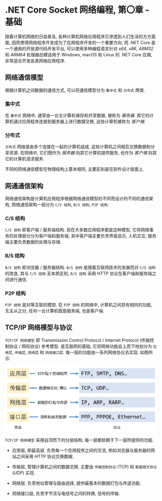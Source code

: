# .NET Core Socket 网络编程, 第〇章 - 基础

随着计算机网络的日益普及, 各种计算机网络应用程序已渗透到人们生活的方方面面, 因而使得网络程序开发成为了应用程序开发的一个重要方向. 而 .NET Core 是一个通用的开放源代码开发平台, 可以使用多种编程语言针对 *x64*, *x86*, *ARM32* 和 *ARM64* 处理器创建适用于 Windows, macOS 和 Linux 的 .NET Core 应用, 非常适合开发各类网络应用程序.

## 网络通信模型

根据计算机之间数据的通信方式, 可以将通信模型分为 `集中式` 和 `分布式` 两类.

### 集中式

在 `集中式` 网络中, 通常由一台主计算机保存和共享数据, 被称为 *服务器*. 其它的计算机通过应用程序连接到服务器上进行数据交换, 这些计算机被称为 *客户端*.

### 分布式

`分布式` 网络是由多个连接在一起的计算机组成, 这些计算机之间相互交换数据和分享资源. 在网络中, 它们既作为 *服务器* 向其它计算机提供服务, 也作为 *客户端* 向其它的计算机请求服务.

不同的网络通信模型在物理结构上基本相同, 主要区别是在软件设计层面上.

## 网通通信架构

网络通信架构是计算机应用程序根据网络通信模型的不同而设计的不同的通信架构, 网络通信架构一般分为 `C/S 结构`, `B/S 结构`, `P2P 结构`.

### C/S 结构

`C/S 结构` 即客户端 / 服务端结构. 现在大多数应用程序都是这种模型, 它将网络事务的处理部分分为客户端和服务端; 其中客户端主要负责界面显示, 人机交互; 服务端主要负责数据的处理与存储.


### B/S 结构

`B/S 结构` 即浏览器 / 服务器结构. `B/S 结构` 是随着互联网技术的发展而对 `C/S 结构` 的改良, 其与 `C/S 结构` 无本质区别, `B/S 结构` 采用 HTTP 协议在客户端和服务端之间进行通信.

### P2P 结构

`P2P 结构` 是对等互联的模型. 在 `P2P 结构` 的网络中, 计算机之间具有相同的功能, 无主从之分, 任何一台计算机既是服务端, 也是客户端.


## TCP/IP 网络模型与协议

`TCP/IP 网络模型` 即 Transmission Control Protocol / Internet Protocol (传输控制协议 / 网际协议) 参考模型. 是互联网的基础, 它将网络功能自上而下地划分为 `应用层`, `传输层`, `网络层` 和 `网络接口层`. 每一层的功能由一系列网络协议去实现. 如图所示:

![TCP/IP 网络模型与协议](./images/dotnet-core-socket-networking-programming/01-basics/tcp-ip-architecture.png)

`TCP/IP 网络模型` 采用自顶而下的分层结构, 每一层都依赖于下一层所提供的功能.

- 应用层, 即最高层. 负责每一个应用程序之间的交流, 例如浏览器与服务器的网站之间采用 HTTP 协议交换数据.

- 传输层, 管理计算机之间的数据交换, 主要由 `传输控制协议` (TCP) 和 `数据报文协议` (UDP) 实现.

- 网络层, 负责地址管理与路由选择, 提供最基本的数据打包与传送功能.

- 网络接口层, 负责字节流与电信号之间的转换, 信号的传输.
